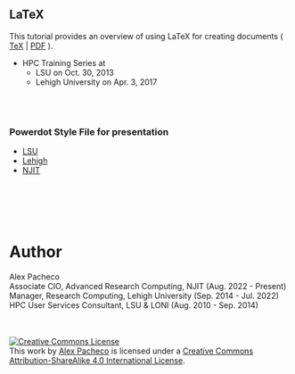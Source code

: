 ## LaTeX
This tutorial provides an overview of using LaTeX for creating documents
( [TeX](LaTeX.tex) | [PDF](LaTeX.pdf) ).

   * HPC Training Series at 
        * LSU on Oct. 30, 2013
        * Lehigh University on Apr. 3, 2017 

<br />
<br />

### Powerdot Style File for presentation

 * [LSU](powerdot-lsuloni.sty)
 * [Lehigh](powerdot-lehigh.sty) 
 * [NJIT](powerdot-njit.sty)

<br />
<br />
<br />
<br />

# Author
Alex Pacheco  
 Associate CIO, Advanced Research Computing, NJIT (Aug. 2022 - Present)
 Manager, Research Computing, Lehigh University (Sep. 2014 - Jul. 2022)  
 HPC User Services Consultant, LSU & LONI (Aug. 2010 - Sep. 2014)  
<br />
<br />

<a rel="license" href="http://creativecommons.org/licenses/by-sa/4.0/"><img alt="Creative Commons License" style="border-width:0" src="https://i.creativecommons.org/l/by-sa/4.0/88x31.png" /></a><br />This <span xmlns:dct="http://purl.org/dc/terms/" href="http://purl.org/dc/dcmitype/Text" rel="dct:type">work</span> by <a xmlns:cc="http://creativecommons.org/ns#" href="http://www.pacheco.in" property="cc:attributionName" rel="cc:attributionURL">Alex Pacheco</a> is licensed under a <a rel="license" href="http://creativecommons.org/licenses/by-sa/4.0/">Creative Commons Attribution-ShareAlike 4.0 International License</a>.
